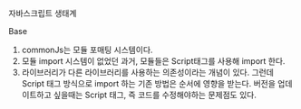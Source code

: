 자바스크립트 생태계

Base

1. commonJs는 모듈 포매팅 시스템이다.
2. 모듈 import 시스템이 없었던 과거, 모듈들은 Script태그를 사용해 import 한다.
3. 라이브러리가 다른 라이브러리를 사용하는 의존성이라는 개념이 있다. 그런데 Script 태그 방식으로 import 하는 기존 방법은 순서에 영향을 받는다. 버전을 업데이트하고 싶을때는 Script 태그, 즉 코드를 수정해야하는 문제점도 있다.


